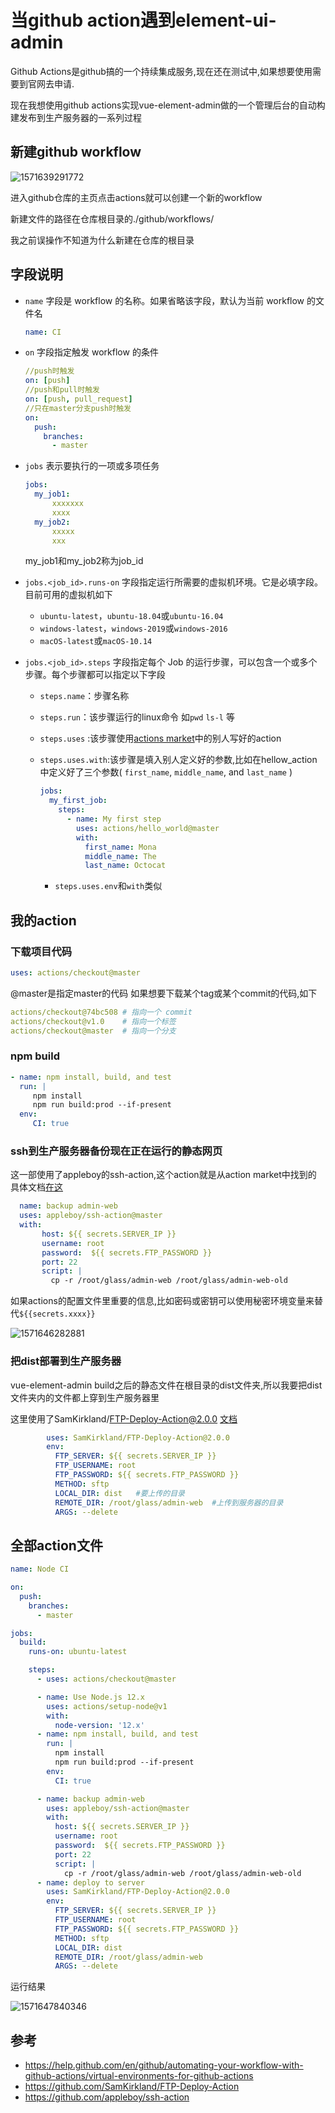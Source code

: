 # 当github action遇到element-ui-admin


Github Actions是github搞的一个持续集成服务,现在还在测试中,如果想要使用需要到官网去申请.

现在我想使用github actions实现vue-element-admin做的一个管理后台的自动构建发布到生产服务器的一系列过程



## 新建github workflow

![1571639291772](1571639291772.png)

进入github仓库的主页点击actions就可以创建一个新的workflow

新建文件的路径在仓库根目录的./github/workflows/

我之前误操作不知道为什么新建在仓库的根目录



## 字段说明

* `name`  字段是 workflow 的名称。如果省略该字段，默认为当前 workflow 的文件名 

  ```yaml
  name: CI
  ```

* `on` 字段指定触发 workflow 的条件

  ```yaml
  //push时触发
  on: [push]
  //push和pull时触发
  on: [push, pull_request]
  //只在master分支push时触发
  on:
    push:
      branches:    
        - master
  ```

* `jobs` 表示要执行的一项或多项任务 

  ```yaml
  jobs: 
  	my_job1:
  		xxxxxxx
  		xxxx
  	my_job2: 
  		xxxxx
  		xxx
  ```

  my_job1和my_job2称为job_id

* `jobs.<job_id>.runs-on`  字段指定运行所需要的虚拟机环境。它是必填字段。目前可用的虚拟机如下 
  - `ubuntu-latest`，`ubuntu-18.04`或`ubuntu-16.04`
  - `windows-latest`，`windows-2019`或`windows-2016`
  - `macOS-latest`或`macOS-10.14`

* `jobs.<job_id>.steps` 字段指定每个 Job 的运行步骤，可以包含一个或多个步骤。每个步骤都可以指定以下字段
  * `steps.name`：步骤名称 
  
  * `steps.run`：该步骤运行的linux命令 如`pwd` `ls-l` 等
  
  * `steps.uses` :该步骤使用[actions market]( https://github.com/marketplace?type=actions )中的别人写好的action
  
  * `steps.uses.with`:该步骤是填入别人定义好的参数,比如在hellow_action中定义好了三个参数( `first_name`, `middle_name`, and `last_name` )
  
    ```yaml
    jobs:
      my_first_job:
        steps:
          - name: My first step
            uses: actions/hello_world@master
            with:
              first_name: Mona
              middle_name: The
              last_name: Octocat  
    ```

	 * `steps.uses.env`和`with`类似

## 我的action

### 下载项目代码

```yaml
uses: actions/checkout@master
```
@master是指定master的代码
如果想要下载某个tag或某个commit的代码,如下

```yaml
actions/checkout@74bc508 # 指向一个 commit
actions/checkout@v1.0    # 指向一个标签
actions/checkout@master  # 指向一个分支
```

### npm build

```yaml
- name: npm install, build, and test
  run: |
     npm install
     npm run build:prod --if-present
  env:
     CI: true
```

### ssh到生产服务器备份现在正在运行的静态网页

这一部使用了appleboy的ssh-action,这个action就是从action market中找到的
具体文档[在这]( https://github.com/appleboy/ssh-action )

```yaml
  name: backup admin-web
  uses: appleboy/ssh-action@master
  with:
       host: ${{ secrets.SERVER_IP }}
       username: root
       password:  ${{ secrets.FTP_PASSWORD }}
       port: 22
       script: |
         cp -r /root/glass/admin-web /root/glass/admin-web-old
```


如果actions的配置文件里重要的信息,比如密码或密钥可以使用秘密环境变量来替代`${{secrets.xxxx}}`

![1571646282881](1571646282881.png)

### 把dist部署到生产服务器

vue-element-admin build之后的静态文件在根目录的dist文件夹,所以我要把dist文件夹内的文件都上穿到生产服务器里

这里使用了SamKirkland/FTP-Deploy-Action@2.0.0     [文档]( https://github.com/SamKirkland/FTP-Deploy-Action ) 

```yaml
        uses: SamKirkland/FTP-Deploy-Action@2.0.0
        env:
          FTP_SERVER: ${{ secrets.SERVER_IP }}
          FTP_USERNAME: root
          FTP_PASSWORD: ${{ secrets.FTP_PASSWORD }}
          METHOD: sftp
          LOCAL_DIR: dist   #要上传的目录
          REMOTE_DIR: /root/glass/admin-web  #上传到服务器的目录
          ARGS: --delete
```

## 全部action文件


```yaml
name: Node CI

on:
  push:
    branches:
      - master

jobs:
  build:
    runs-on: ubuntu-latest

    steps:
      - uses: actions/checkout@master

      - name: Use Node.js 12.x
        uses: actions/setup-node@v1
        with:
          node-version: '12.x'
      - name: npm install, build, and test
        run: |
          npm install
          npm run build:prod --if-present
        env:
          CI: true

      - name: backup admin-web
        uses: appleboy/ssh-action@master
        with:
          host: ${{ secrets.SERVER_IP }}
          username: root
          password:  ${{ secrets.FTP_PASSWORD }}
          port: 22
          script: |
            cp -r /root/glass/admin-web /root/glass/admin-web-old
      - name: deploy to server
        uses: SamKirkland/FTP-Deploy-Action@2.0.0
        env:
          FTP_SERVER: ${{ secrets.SERVER_IP }}
          FTP_USERNAME: root
          FTP_PASSWORD: ${{ secrets.FTP_PASSWORD }}
          METHOD: sftp
          LOCAL_DIR: dist
          REMOTE_DIR: /root/glass/admin-web
          ARGS: --delete
```

运行结果

![1571647840346](1571647840346.png)



## 参考

*  https://help.github.com/en/github/automating-your-workflow-with-github-actions/virtual-environments-for-github-actions 
*  https://github.com/SamKirkland/FTP-Deploy-Action 
*  https://github.com/appleboy/ssh-action 
